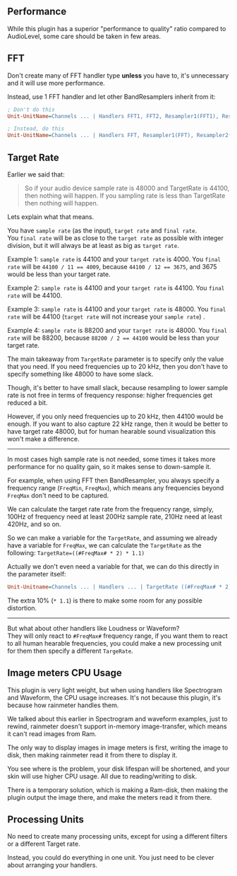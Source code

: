 ## Performance

While this plugin has a superior "performance to quality" ratio compared to AudioLevel, some care should be taken in few areas.

## FFT

Don't create many of FFT handler type **unless** you have to, it's unnecessary and it will use more performance.

Instead, use 1 FFT handler and let other BandResamplers inherit from it:

```ini
; Don't do this
Unit-UnitName=Channels ... | Handlers FFT1, FFT2, Resampler1(FFT1), Resampler2(FFT2)

; Instead, do this
Unit-UnitName=Channels ... | Handlers FFT, Resampler1(FFT), Resampler2(FFT)
```

## Target Rate

Earlier we said that:

> So if your audio device sample rate is 48000 and TargetRate is 44100, then nothing will happen. If you sampling rate is less than TargetRate then nothing will happen.

Lets explain what that means.

You have `sample rate` (as the input), `target rate` and `final rate`.<br/>
You `final rate` will be as close to the `target rate` as possible with integer division, but it will always be at least as big as `target rate`.

Example 1: `sample rate` is 44100 and your `target rate` is 4000. You `final rate` will be `44100 / 11 == 4009`, because `44100 / 12 == 3675`, and 3675 would be less than your target rate.

Example 2: `sample rate` is 44100 and your `target rate` is 44100. You `final rate` will be 44100.

Example 3: `sample rate` is 44100 and your `target rate` is 48000. You `final rate` will be 44100 (`target rate` will not increase your `sample rate`) .

Example 4: `sample rate` is 88200 and your `target rate` is 48000. You `final rate` will be 88200, because `88200 / 2 == 44100` would be less than your target rate.

The main takeaway from `TargetRate` parameter is to specify only the value that you need. If you need frequencies up to 20 kHz, then you don't have to specify something like 48000 to have some slack.

Though, it's better to have small slack, because resampling to lower sample rate is not free in terms of frequency response: higher frequencies get reduced a bit.

However, if you only need frequencies up to 20 kHz, then 44100 would be enough. If you want to also capture 22 kHz range, then it would be better to have target rate 48000, but for human hearable sound visualization this won't make a difference.

---

In most cases high sample rate is not needed, some times it takes more performance for no quality gain, so it makes sense to down-sample it.

For example, when using FFT then BandResampler, you always specify a frequency range (`FreqMin`, `FreqMax`), which means any frequencies beyond `FreqMax` don't need to be captured.

We can calculate the target rate rate from the frequency range, simply, 100Hz of frequency need at least 200Hz sample rate, 210Hz need at least 420Hz, and so on.

So we can make a variable for the `TargetRate`, and assuming we already have a variable for `FreqMax`, we can calculate the `TargetRate` as the following: `TargetRate=((#FreqMax# * 2) * 1.1)`

Actually we don't even need a variable for that, we can do this directly in the parameter itself:

```ini
Unit-Unitname=Channels ... | Handlers ... | TargetRate ((#FreqMax# * 2) * 1.1) | Filters ...
```

The extra 10% (`* 1.1`) is there to make some room for any possible distortion.

---

But what about other handlers like Loudness or Waveform?<br/>
They will only react to `#FreqMax#` frequency range, if you want them to react to all human hearable frequencies, you could make a new processing unit for them then specify a different `TargeRate`.

## Image meters CPU Usage

This plugin is very light weight, but when using handlers like Spectrogram and Waveform, the CPU usage increases. It's not because this plugin, it's because how rainmeter handles them.

We talked about this earlier in Spectrogram and waveform examples, just to rewind, rainmeter doesn't support in-memory image-transfer, which means it can't read images from Ram.

The only way to display images in image meters is first, writing the image to disk, then making rainmeter read it from there to display it.

You see where is the problem, your disk lifespan will be shortened, and your skin will use higher CPU usage. All due to reading/writing to disk.

There is a temporary solution, which is making a Ram-disk, then making the plugin output the image there, and make the meters read it from there.

## Processing Units

No need to create many processing units, except for using a different filters or a different Target rate.

Instead, you could do everything in one unit. You just need to be clever about arranging your handlers.
